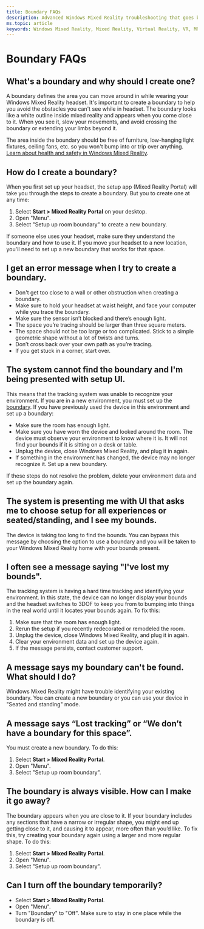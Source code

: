 ```yaml
---
title: Boundary FAQs
description: Advanced Windows Mixed Reality troubleshooting that goes beyond our standard consumer support documentation.
ms.topic: article
keywords: Windows Mixed Reality, Mixed Reality, Virtual Reality, VR, MR, Troubleshoot, Errors, Help, Support, Boundary
---
```


# Boundary FAQs

## What's a boundary and why should I create one?

A boundary defines the area you can move around in while wearing your Windows Mixed Reality headset. It's important to create a boundary to help you avoid the obstacles you can't see while in headset. The boundary looks like a white outline inside mixed reality and appears when you come close to it. When you see it, slow your movements, and avoid crossing the boundary or extending your limbs beyond it.

The area inside the boundary should be free of furniture, low-hanging light fixtures, ceiling fans, etc. so you won't bump into or trip over anything. [Learn about health and safety in Windows Mixed Reality](HMD-health-safety-comfort.md).

## How do I create a boundary?

When you first set up your headset, the setup app (Mixed Reality Portal) will take you through the steps to create a boundary. But you to create one at any time:
1. Select **Start > Mixed Reality Portal** on your desktop. 
2. Open "Menu".
3. Select "Setup up room boundary" to create a new boundary.

If someone else uses your headset, make sure they understand the boundary and how to use it. If you move your headset to a new location, you'll need to set up a new boundary that works for that space.

## I get an error message when I try to create a boundary.

* Don't get too close to a wall or other obstruction when creating a boundary.
* Make sure to hold your headset at waist height, and face your computer while you trace the boundary.
* Make sure the sensor isn’t blocked and there’s enough light.
* The space you’re tracing should be larger than three square meters.
* The space should not be too large or too complicated. Stick to a simple geometric shape without a lot of twists and turns.
* Don’t cross back over your own path as you’re tracing.
* If you get stuck in a corner, start over.

## The system cannot find the boundary and I'm being presented with setup UI.

This means that the tracking system was unable to recognize your environment. If you are in a new environment, you must set up the [boundary](https://docs.microsoft.com/windows/mixed-reality/enthusiast-guide/set-up-windows-mixed-reality#set-up-your-room-boundary). If you have previously used the device in this environment and set up a boundary:
* Make sure the room has enough light.
* Make sure you have worn the device and looked around the room. The device must observe your environment to know where it is. It will not find your bounds if it is sitting on a desk or table.
* Unplug the device, close Windows Mixed Reality, and plug it in again.
* If something in the environment has changed, the device may no longer recognize it. Set up a new boundary.

If these steps do not resolve the problem, delete your environment data and set up the boundary again.

## The system is presenting me with UI that asks me to choose setup for all experiences or seated/standing, and I see my bounds.

The device is taking too long to find the bounds. You can bypass this message by choosing the option to use a boundary and you will be taken to your Windows Mixed Reality home with your bounds present.

## I often see a message saying "I've lost my bounds".

The tracking system is having a hard time tracking and identifying your environment. In this state, the device can no longer display your bounds and the headset switches to 3DOF to keep you from to bumping into things in the real world until it locates your bounds again. To fix this:
1. Make sure that the room has enough light.
2. Rerun the setup if you recently redecorated or remodeled the room.
3. Unplug the device, close Windows Mixed Reality, and plug it in again.
4. Clear your environment data and set up the device again.
5. If the message persists, contact customer support.

## A message says my boundary can't be found. What should I do?

Windows Mixed Reality might have trouble identifying your existing boundary. You can create a new boundary or you can use your device in "Seated and standing" mode. 

## A message says “Lost tracking” or “We don’t have a boundary for this space”.

You must create a new boundary. To do this:
1. Select **Start > Mixed Reality Portal**.
2. Open "Menu".
3. Select "Setup up room boundary".

## The boundary is always visible. How can I make it go away?

The boundary appears when you are close to it. If your boundary includes any sections that have a narrow or irregular shape, you might end up getting close to it, and causing it to appear, more often than you’d like. To fix this, try creating your boundary again using a larger and more regular shape. To do this:
1. Select **Start > Mixed Reality Portal**.
2. Open "Menu".
3. Select "Setup up room boundary".

## Can I turn off the boundary temporarily?

* Select **Start > Mixed Reality Portal**.
* Open "Menu". 
* Turn "Boundary" to "Off". Make sure to stay in one place while the boundary is off.


